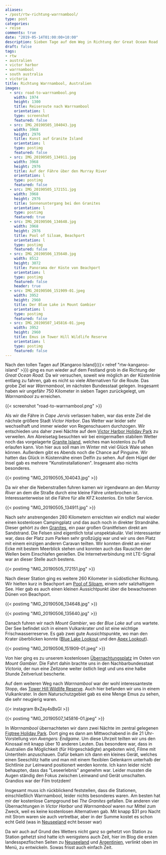 ```yaml
---
aliases:
- /post/rtw-richtung-warrnambool/
type: post
categories:
- reise
comments: true
date: "2019-05-14T01:00:00+10:00"
description: Sieben Tage auf dem Weg in Richtung der Great Ocean Road
draft: false
tags:
- rtw
- australien
- victor harbor
- warrnambool
- south australia
- victoria
title: Richtung Warrnambool, Australien
images:
  - src: road-to-warrnambool.png
    width: 1974
    height: 1300
    title: Reiseroute nach Warrnambool
    orientation: l
    type: screenshot
    featured: false
  - src: IMG_20190505_104043.jpg
    width: 3968
    height: 2976
    title: Kunst auf Granite Island
    orientation: l
    type: postimg
    featured: false
  - src: IMG_20190505_134911.jpg
    width: 3968
    height: 2976
    title: Auf der Fähre über den Murray River
    orientation: l
    type: postimg
    featured: false
  - src: IMG_20190505_172151.jpg
    width: 3968
    height: 2976
    title: Sonnenuntergang bei den Granites
    orientation: l
    type: postimg
    featured: true
  - src: IMG_20190506_134648.jpg
    width: 3968
    height: 2976
    title: Pool of Siloam, Beachport
    orientation: l
    type: postimg
    featured: false
  - src: IMG_20190506_135640.jpg
    width: 8512
    height: 3072
    title: Panorama der Küste von Beachport
    orientation: l
    type: postimg
    featured: false
    header: true
  - src: IMG_20190506_151909-01.jpeg
    width: 3952
    height: 2960
    title: Der Blue Lake in Mount Gambier
    orientation: l
    type: postimg
    featured: false
  - src: IMG_20190507_145816-01.jpeg
    width: 3952
    height: 2960
    title: Emus im Tower Hill Wildlife Reserve
    orientation: l
    type: postimg
    featured: false
---
```


Nach den tollen Tagen auf [Kangaroo Island]({{< relref "rtw-kangaroo-island" >}}) ging es nun wieder auf dem Festland grob in die Richtung der _Great Ocean Road_. Da wir versuchen, soweit wie möglich an der Küstenlinie entlang zu fahren, gab es nicht so viele Alternativen für die Route. Das grobe Ziel war _Warrnambool_, im nächsten Bundesstaat gelegen. Insgesamt haben wir ungefähr 750 Kilometer in sieben Tagen zurückgelegt, um _Warrnambool_ zu erreichen.

{{< screenshot "road-to-warrnambool.png" >}}

Als wir die Fähre in _Cape Jervis_ verlassen haben, war das erste Ziel die nächste größere Stadt _Victor Harbor_. Das Wetter war leider sehr wechselhaft und immer wieder von Regenschauern durchzogen. Wir entschieden uns daher zwei Nächte auf dem [Victor Harbor Holiday Park](https://goo.gl/maps/q2nAg89CcwnapA1UA) zu verweilen. Am Abreisetag besuchten wir bei einigermaßen stabilem Wetter noch das vorgelagerte [Granite Island](https://goo.gl/maps/LzxF4FWuR5tVWHph7), welches man kostenlos zu Fuß erlaufen kann. Von hier aus soll man im Winter mit viel Glück Wale sehen können. Außerdem gibt es Abends noch die Chance auf Pinguine. Wir hatten das Glück in Küstennähe einen Delfin zu sehen. Auf dem Hügel der Insel gab es mehrere "Kunstinstallationen". Insgesamt also nichts besonderes.

{{< postimg "IMG_20190505_104043.jpg" >}}

Da wir eher die Nebenstraßen fuhren kamen wir irgendwann an den _Murray River_ an dem die Straße durch eine kleine Fähre unterbrochen ist. Interessanterweise ist die Fähre für alle KFZ kostenlos. Ein toller Service.

{{< postimg "IMG_20190505_134911.jpg" >}}

Nach sehr anstrengenden 280 Kilometern erreichten wir endlich mal wieder einen kostenlosen Campingplatz und das auch noch in direkter Strandnähe. Dieser gehört zu den [Granites](https://goo.gl/maps/FEGqpFDLUAbXQELAA), ein paar großen Granitfelsen direkt am Sandstrand. Die Felsen sind eigentlich total unspektakulär. Viel interessanter war, dass der Platz zum Parken sehr großzügig war und wir uns den Platz mit einem einzigen anderen Caravan teilten. Wir konnten direkt an einer Ecke mit bestem Meerblick stehen und konnten auch das Rauschen der Wellen beim Einschlafen genießen. Die Internetverbindung mit LTE-Signal war an dieser Stelle auch bestens.

{{< postimg "IMG_20190505_172151.jpg" >}}

Nach dieser Station ging es weitere 260 Kilometer in südöstlicher Richtung. Wir hielten kurz in Beachport am [Pool of Siloam](https://goo.gl/maps/eQarztiRaigDqzZa9), einem sehr salzhaltigem See. Hier gab es auch einen kleinen Aussichtpunkt über die bewachsenen Dünen von Beachport.

{{< postimg "IMG_20190506_134648.jpg" >}}

{{< postimg "IMG_20190506_135640.jpg" >}}

Danach fuhren wir nach _Mount Gambier_, wo der _Blue Lake_ auf uns wartete. Der See befindet sich in einem Vulkankrater und ist eine wichtige Frischwasserreserve. Es gab zwei gute Aussichtspunkte, wo man den Krater überblicken konnte ([Blue Lake Lookout](https://goo.gl/maps/Yi3ipeV7MRUFecu6A) und den [Apex Lookout](https://goo.gl/maps/rFC5b4N1yzBpLMVq7)).

{{< postimg "IMG_20190506_151909-01.jpeg" >}}

Von hier ging es zu unserem kostenlosen [Übernachtungsplatz](https://goo.gl/maps/jZbxgjyP2B5s9XvH8) im Osten von _Mount Gambier_. Die Fahrt dahin brachte uns in den Nachbarbundesstaat _Victoria_, der nun eine Zeitzone weiter östlich liegt und uns eine halbe Stunde Zeitverlust bescherte.

Auf dem weiteren Weg nach _Warrnambool_ war der wohl interessanteste Stopp, das [Tower Hill Wildlife Reserve](https://goo.gl/maps/hjzJTwk5BbvHdb3W6). Auch hier befanden wir uns in einem Vulkankrater. In dem Naturschutzgebiet gab es eine Menge Emus zu sehen, die sehr neugierig waren.

{{< instagram BxZay4sBsGl >}}

{{< postimg "IMG_20190507_145816-01.jpeg" >}}

In _Warrnambool_ übernachteten wir dann zwei Nächte im zentral gelegenen [Figtree Holiday Park](https://goo.gl/maps/jqAop8PWKUpuxG1E6). Dort ging es dann am Mittwochabend in die 21 Uhr-Vorstellung von _Avengers: Endgame_. Um diese Uhrzeit teilten wir uns den Kinosaal mit knapp über 10 anderen Leuten. Das besondere war, dass in Australien die Möglichkeit (für Hörgeschädigte) angeboten wird, Filme mit Untertiteln anzuschauen. Dafür bekam ich dann ein kleines Gerät, welches einen Seeschlitz hatte und man mit einem flexiblen Gelenkarm unterhalb der Sichtlinie zur Leinwand positionert werden konnte. Ich kann leider nicht behaupten, dass das "Leseerlebnis" angenehm war. Leider mussten die Augen ständig den Fokus zwischen Leinwand und Gerät umschalten. Grandios war der Film trotzdem!

Insgesamt muss ich rückblickend feststellen, dass die Stationen, einschließlich Warrnambool, leider nichts besonderes waren. Am besten hat mir der kostenlose Campground bei _The Granites_ gefallen. Die anderen vier Übernachtungen in _Victor Harbor_ und _Warrnambool_ waren nur Mittel zum Zweck, weil es keine kostenlosen Alternativen gab. Mit knapp $31 pro Nacht mit Strom waren sie auch vertretbar, aber in der Summe kostet es schon echt Geld (was in [Neuseeland](/reise/land/neuseeland/) echt besser war)

Da wir auch auf Grund des Wetters nicht ganz so gehetzt von Station zu Station gehetzt sind hatte ich wenigstens auch Zeit, hier im Blog die ersten landesspezfischen Seiten zu [Neuseeland](/reise/land/neuseeland/) und [Argentinien](/reise/land/argentinien/), verlinkt oben im Menü, zu entwickeln. Sowas frisst auch einfach Zeit.
